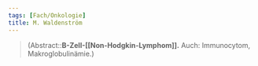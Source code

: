 ```yaml
---
tags: [Fach/Onkologie]
title: M. Waldenström
---
```

> (Abstract::**B-Zell-[[Non-Hodgkin-Lymphom]].** Auch: Immunocytom, Makroglobulinämie.)
